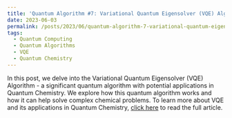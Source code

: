 ```yaml
---
title: 'Quantum Algorithm #7: Variational Quantum Eigensolver (VQE) Algorithm for Quantum Chemistry'
date: 2023-06-03
permalink: /posts/2023/06/quantum-algorithm-7-variational-quantum-eigensolver/
tags:
  - Quantum Computing
  - Quantum Algorithms
  - VQE
  - Quantum Chemistry
---
```


In this post, we delve into the Variational Quantum Eigensolver (VQE) Algorithm - a significant quantum algorithm with potential applications in Quantum Chemistry. We explore how this quantum algorithm works and how it can help solve complex chemical problems. To learn more about VQE and its applications in Quantum Chemistry, [click here](https://quantumpedia.uk/quantum-algorithm-7-variational-quantum-eigensolver-algorithm-for-quantum-chemistry-23a4f9aa73b3) to read the full article.